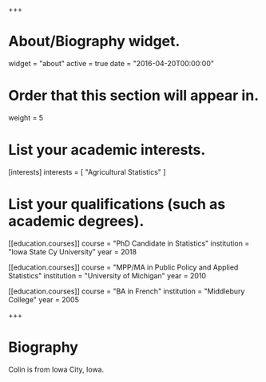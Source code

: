 +++
# About/Biography widget.
widget = "about"
active = true
date = "2016-04-20T00:00:00"

# Order that this section will appear in.
weight = 5

# List your academic interests.
[interests]
  interests = [
    "Agricultural Statistics"
  ]
  
  
# List your qualifications (such as academic degrees).
[[education.courses]]
  course = "PhD Candidate in Statistics"
  institution = "Iowa State Cy University"
  year = 2018

[[education.courses]]
  course = "MPP/MA in Public Policy and Applied Statistics"
  institution = "University of Michigan"
  year = 2010

[[education.courses]]
  course = "BA in French"
  institution = "Middlebury College"
  year = 2005

+++

# Biography

Colin is from Iowa City, Iowa.


